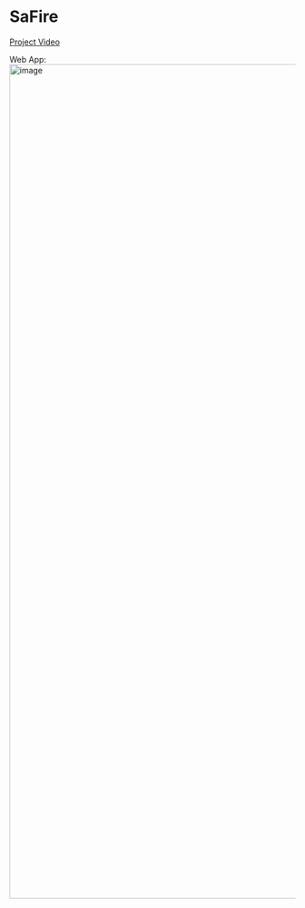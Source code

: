 # SaFire

[Project Video](https://www.youtube.com/watch?v=KmaAkXT5bqU)

Web App:
<img width="1470" alt="image" src="https://github.com/willi-li-am/SE101-Backend/assets/52115161/ed228d44-d711-4265-badc-b36f1b8446ab">
